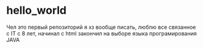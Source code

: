 # hello_world
Чел это первый репозиторий
я хз вообще писать, люблю все связанное с IT c 8 лет, начинал с html закончил на выборе языка програмирования JAVA
